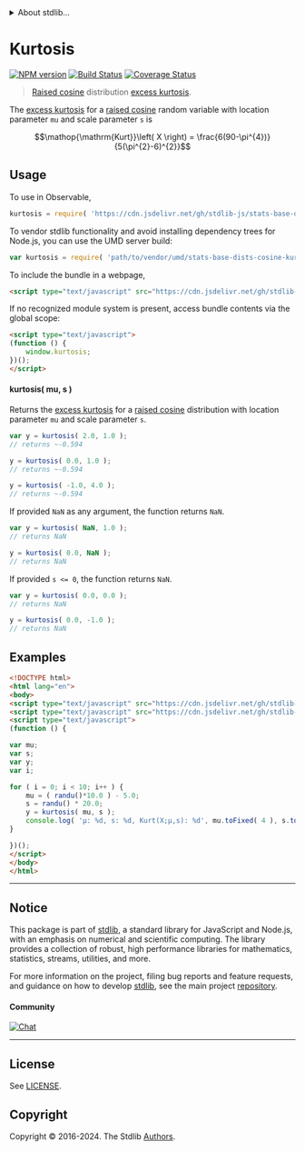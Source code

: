 <!--

@license Apache-2.0

Copyright (c) 2018 The Stdlib Authors.

Licensed under the Apache License, Version 2.0 (the "License");
you may not use this file except in compliance with the License.
You may obtain a copy of the License at

   http://www.apache.org/licenses/LICENSE-2.0

Unless required by applicable law or agreed to in writing, software
distributed under the License is distributed on an "AS IS" BASIS,
WITHOUT WARRANTIES OR CONDITIONS OF ANY KIND, either express or implied.
See the License for the specific language governing permissions and
limitations under the License.

-->


<details>
  <summary>
    About stdlib...
  </summary>
  <p>We believe in a future in which the web is a preferred environment for numerical computation. To help realize this future, we've built stdlib. stdlib is a standard library, with an emphasis on numerical and scientific computation, written in JavaScript (and C) for execution in browsers and in Node.js.</p>
  <p>The library is fully decomposable, being architected in such a way that you can swap out and mix and match APIs and functionality to cater to your exact preferences and use cases.</p>
  <p>When you use stdlib, you can be absolutely certain that you are using the most thorough, rigorous, well-written, studied, documented, tested, measured, and high-quality code out there.</p>
  <p>To join us in bringing numerical computing to the web, get started by checking us out on <a href="https://github.com/stdlib-js/stdlib">GitHub</a>, and please consider <a href="https://opencollective.com/stdlib">financially supporting stdlib</a>. We greatly appreciate your continued support!</p>
</details>

# Kurtosis

[![NPM version][npm-image]][npm-url] [![Build Status][test-image]][test-url] [![Coverage Status][coverage-image]][coverage-url] <!-- [![dependencies][dependencies-image]][dependencies-url] -->

> [Raised cosine][cosine-distribution] distribution [excess kurtosis][kurtosis].

<!-- Section to include introductory text. Make sure to keep an empty line after the intro `section` element and another before the `/section` close. -->

<section class="intro">

The [excess kurtosis][kurtosis] for a [raised cosine][cosine-distribution] random variable with location parameter `mu` and scale parameter `s` is

<!-- <equation class="equation" label="eq:cosine_kurtosis" align="center" raw="\operatorname{Kurt}\left( X \right) = \frac{6(90-\pi^{4})}{5(\pi^{2}-6)^{2}}" alt="Excess kurtosis for a raised cosine distribution."> -->

```math
\mathop{\mathrm{Kurt}}\left( X \right) = \frac{6(90-\pi^{4})}{5(\pi^{2}-6)^{2}}
```

<!-- <div class="equation" align="center" data-raw-text="\operatorname{Kurt}\left( X \right) = \frac{6(90-\pi^{4})}{5(\pi^{2}-6)^{2}}" data-equation="eq:cosine_kurtosis">
    <img src="https://cdn.jsdelivr.net/gh/stdlib-js/stdlib@51534079fef45e990850102147e8945fb023d1d0/lib/node_modules/@stdlib/stats/base/dists/cosine/kurtosis/docs/img/equation_cosine_kurtosis.svg" alt="Excess kurtosis for a raised cosine distribution.">
    <br>
</div> -->

<!-- </equation> -->

</section>

<!-- /.intro -->

<!-- Package usage documentation. -->



<section class="usage">

## Usage

To use in Observable,

```javascript
kurtosis = require( 'https://cdn.jsdelivr.net/gh/stdlib-js/stats-base-dists-cosine-kurtosis@umd/browser.js' )
```

To vendor stdlib functionality and avoid installing dependency trees for Node.js, you can use the UMD server build:

```javascript
var kurtosis = require( 'path/to/vendor/umd/stats-base-dists-cosine-kurtosis/index.js' )
```

To include the bundle in a webpage,

```html
<script type="text/javascript" src="https://cdn.jsdelivr.net/gh/stdlib-js/stats-base-dists-cosine-kurtosis@umd/browser.js"></script>
```

If no recognized module system is present, access bundle contents via the global scope:

```html
<script type="text/javascript">
(function () {
    window.kurtosis;
})();
</script>
```

#### kurtosis( mu, s )

Returns the [excess kurtosis][kurtosis] for a [raised cosine][cosine-distribution] distribution with location parameter `mu` and scale parameter `s`.

```javascript
var y = kurtosis( 2.0, 1.0 );
// returns ~-0.594

y = kurtosis( 0.0, 1.0 );
// returns ~-0.594

y = kurtosis( -1.0, 4.0 );
// returns ~-0.594
```

If provided `NaN` as any argument, the function returns `NaN`.

```javascript
var y = kurtosis( NaN, 1.0 );
// returns NaN

y = kurtosis( 0.0, NaN );
// returns NaN
```

If provided `s <= 0`, the function returns `NaN`.

```javascript
var y = kurtosis( 0.0, 0.0 );
// returns NaN

y = kurtosis( 0.0, -1.0 );
// returns NaN
```

</section>

<!-- /.usage -->

<!-- Package usage notes. Make sure to keep an empty line after the `section` element and another before the `/section` close. -->

<section class="notes">

</section>

<!-- /.notes -->

<!-- Package usage examples. -->

<section class="examples">

## Examples

<!-- eslint no-undef: "error" -->

```html
<!DOCTYPE html>
<html lang="en">
<body>
<script type="text/javascript" src="https://cdn.jsdelivr.net/gh/stdlib-js/random-base-randu@umd/browser.js"></script>
<script type="text/javascript" src="https://cdn.jsdelivr.net/gh/stdlib-js/stats-base-dists-cosine-kurtosis@umd/browser.js"></script>
<script type="text/javascript">
(function () {

var mu;
var s;
var y;
var i;

for ( i = 0; i < 10; i++ ) {
    mu = ( randu()*10.0 ) - 5.0;
    s = randu() * 20.0;
    y = kurtosis( mu, s );
    console.log( 'µ: %d, s: %d, Kurt(X;µ,s): %d', mu.toFixed( 4 ), s.toFixed( 4 ), y.toFixed( 4 ) );
}

})();
</script>
</body>
</html>
```

</section>

<!-- /.examples -->

<!-- Section to include cited references. If references are included, add a horizontal rule *before* the section. Make sure to keep an empty line after the `section` element and another before the `/section` close. -->

<section class="references">

</section>

<!-- /.references -->

<!-- Section for related `stdlib` packages. Do not manually edit this section, as it is automatically populated. -->

<section class="related">

</section>

<!-- /.related -->

<!-- Section for all links. Make sure to keep an empty line after the `section` element and another before the `/section` close. -->


<section class="main-repo" >

* * *

## Notice

This package is part of [stdlib][stdlib], a standard library for JavaScript and Node.js, with an emphasis on numerical and scientific computing. The library provides a collection of robust, high performance libraries for mathematics, statistics, streams, utilities, and more.

For more information on the project, filing bug reports and feature requests, and guidance on how to develop [stdlib][stdlib], see the main project [repository][stdlib].

#### Community

[![Chat][chat-image]][chat-url]

---

## License

See [LICENSE][stdlib-license].


## Copyright

Copyright &copy; 2016-2024. The Stdlib [Authors][stdlib-authors].

</section>

<!-- /.stdlib -->

<!-- Section for all links. Make sure to keep an empty line after the `section` element and another before the `/section` close. -->

<section class="links">

[npm-image]: http://img.shields.io/npm/v/@stdlib/stats-base-dists-cosine-kurtosis.svg
[npm-url]: https://npmjs.org/package/@stdlib/stats-base-dists-cosine-kurtosis

[test-image]: https://github.com/stdlib-js/stats-base-dists-cosine-kurtosis/actions/workflows/test.yml/badge.svg?branch=main
[test-url]: https://github.com/stdlib-js/stats-base-dists-cosine-kurtosis/actions/workflows/test.yml?query=branch:main

[coverage-image]: https://img.shields.io/codecov/c/github/stdlib-js/stats-base-dists-cosine-kurtosis/main.svg
[coverage-url]: https://codecov.io/github/stdlib-js/stats-base-dists-cosine-kurtosis?branch=main

<!--

[dependencies-image]: https://img.shields.io/david/stdlib-js/stats-base-dists-cosine-kurtosis.svg
[dependencies-url]: https://david-dm.org/stdlib-js/stats-base-dists-cosine-kurtosis/main

-->

[chat-image]: https://img.shields.io/gitter/room/stdlib-js/stdlib.svg
[chat-url]: https://app.gitter.im/#/room/#stdlib-js_stdlib:gitter.im

[stdlib]: https://github.com/stdlib-js/stdlib

[stdlib-authors]: https://github.com/stdlib-js/stdlib/graphs/contributors

[umd]: https://github.com/umdjs/umd
[es-module]: https://developer.mozilla.org/en-US/docs/Web/JavaScript/Guide/Modules

[deno-url]: https://github.com/stdlib-js/stats-base-dists-cosine-kurtosis/tree/deno
[deno-readme]: https://github.com/stdlib-js/stats-base-dists-cosine-kurtosis/blob/deno/README.md
[umd-url]: https://github.com/stdlib-js/stats-base-dists-cosine-kurtosis/tree/umd
[umd-readme]: https://github.com/stdlib-js/stats-base-dists-cosine-kurtosis/blob/umd/README.md
[esm-url]: https://github.com/stdlib-js/stats-base-dists-cosine-kurtosis/tree/esm
[esm-readme]: https://github.com/stdlib-js/stats-base-dists-cosine-kurtosis/blob/esm/README.md
[branches-url]: https://github.com/stdlib-js/stats-base-dists-cosine-kurtosis/blob/main/branches.md

[stdlib-license]: https://raw.githubusercontent.com/stdlib-js/stats-base-dists-cosine-kurtosis/main/LICENSE

[cosine-distribution]: https://en.wikipedia.org/wiki/Raised_cosine_distribution

[kurtosis]: https://en.wikipedia.org/wiki/Kurtosis

</section>

<!-- /.links -->
